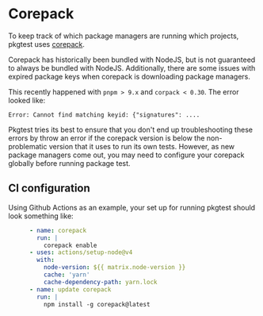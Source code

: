 # Corepack

To keep track of which package managers are running which projects, pkgtest uses [corepack](https://www.npmjs.com/package/corepack).

Corepack has historically been bundled with NodeJS, but is not guaranteed to always be bundled with NodeJS.  Additionally, there
are some issues with expired package keys when corepack is downloading package managers.

This recently happened with `pnpm > 9.x` and `corpack < 0.30`.  The error looked like:

```shell
Error: Cannot find matching keyid: {"signatures": ....
```

Pkgtest tries its best to ensure that you don't end up troubleshooting these errors by throw an error if the corepack version is below
the non-problematic version that it uses to run its own tests.  However, as new package managers come out, you may need to configure your
corepack globally before running package test.

## CI configuration

Using Github Actions as an example, your set up for running pkgtest should look something like:

```yaml
      - name: corepack
        run: |
          corepack enable
      - uses: actions/setup-node@v4
        with:
          node-version: ${{ matrix.node-version }}
          cache: 'yarn'
          cache-dependency-path: yarn.lock
      - name: update corepack
        run: |
          npm install -g corepack@latest
```
